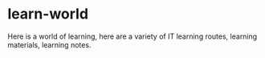 # learn-world
Here is a world of learning, here are a variety of IT learning routes, learning materials, learning notes.
